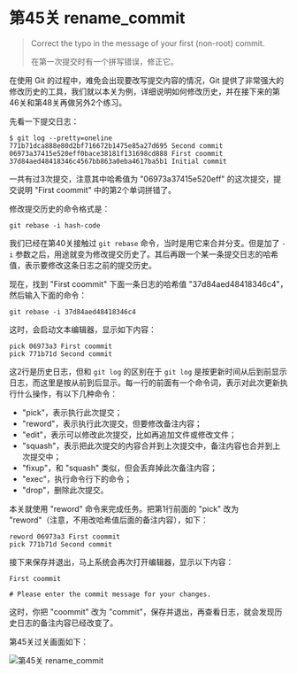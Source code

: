 
# 第45关 rename_commit

> Correct the typo in the message of your first (non-root) commit.
>
> 在第一次提交时有一个拼写错误，修正它。

在使用 Git 的过程中，难免会出现要改写提交内容的情况，Git 提供了非常强大的修改历史的工具，我们就以本关为例，详细说明如何修改历史，并在接下来的第46关和第48关再做另外2个练习。

先看一下提交日志：

```shell
$ git log --pretty=oneline
771b71dca888e80d2bf716672b1475e85a27d695 Second commit
06973a37415e520eff0bace38181f131698cd888 First coommit
37d84aed48418346c4567bb863a0eba4617ba5b1 Initial commit
```

一共有过3次提交，注意其中哈希值为 "06973a37415e520eff" 的这次提交，提交说明 "First coommit" 中的第2个单词拼错了。

修改提交历史的命令格式是：

```shell
git rebase -i hash-code
```

我们已经在第40关接触过 `git rebase` 命令，当时是用它来合并分支。但是加了 `-i` 参数之后，用途就变为修改提交历史了。其后再跟一个某一条提交日志的哈希值，表示要修改这条日志之前的提交历史。

现在，找到 "First coommit" 下面一条日志的哈希值 "37d84aed48418346c4"，然后输入下面的命令：

```shell
git rebase -i 37d84aed48418346c4
```

这时，会启动文本编辑器，显示如下内容：

```
pick 06973a3 First coommit
pick 771b71d Second commit
```

这2行是历史日志，但和 `git log` 的区别在于 `git log` 是按更新时间从后到前显示日志，而这里是按从前到后显示。每一行的前面有一个命令词，表示对此次更新执行什么操作，有以下几种命令：

* "pick"，表示执行此次提交；
* "reword"，表示执行此次提交，但要修改备注内容；
* "edit"，表示可以修改此次提交，比如再追加文件或修改文件；
* "squash"，表示把此次提交的内容合并到上次提交中，备注内容也合并到上次提交中；
* "fixup"，和 "squash" 类似，但会丢弃掉此次备注内容；
* "exec"，执行命令行下的命令；
* "drop"，删除此次提交。

本关就使用 "reword" 命令来完成任务。把第1行前面的 "pick" 改为 "reword"（注意，不用改哈希值后面的备注内容），如下：

```
reword 06973a3 First coommit
pick 771b71d Second commit
```

接下来保存并退出，马上系统会再次打开编辑器，显示以下内容：

```
First coommit

# Please enter the commit message for your changes.
```

这时，你把 "coommit" 改为 "commit"，保存并退出，再查看日志，就会发现历史日志的备注内容已经改变了。

第45关过关画面如下：

![第45关 rename_commit](../images/level-45-rename-commit.png)
